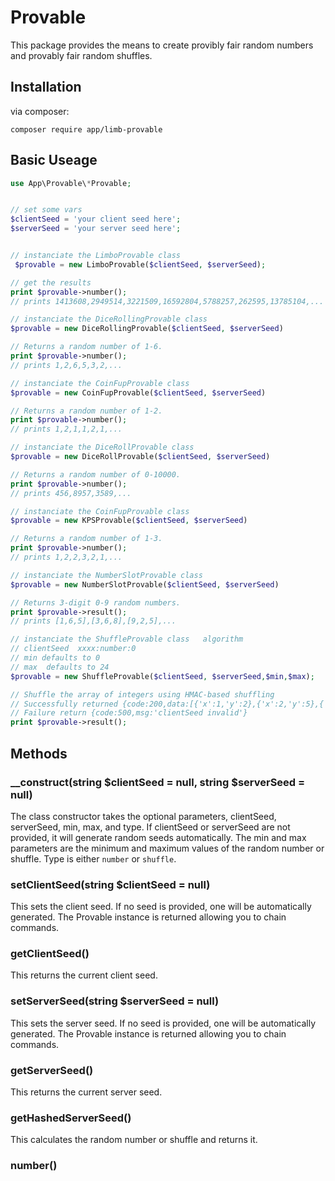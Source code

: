 # Provable

This package provides the means to create provibly fair random numbers and provably fair random shuffles.

## Installation

via composer:
```
composer require app/limb-provable
```

## Basic Useage

```php
use App\Provable\*Provable;


// set some vars
$clientSeed = 'your client seed here';
$serverSeed = 'your server seed here';


// instanciate the LimboProvable class
 $provable = new LimboProvable($clientSeed, $serverSeed);

// get the results
print $provable->number();
// prints 1413608,2949514,3221509,16592804,5788257,262595,13785104,...

// instanciate the DiceRollingProvable class
$provable = new DiceRollingProvable($clientSeed, $serverSeed)

// Returns a random number of 1-6.
print $provable->number();
// prints 1,2,6,5,3,2,...

// instanciate the CoinFupProvable class
$provable = new CoinFupProvable($clientSeed, $serverSeed)

// Returns a random number of 1-2.
print $provable->number();
// prints 1,2,1,1,2,1,...

// instanciate the DiceRollProvable class
$provable = new DiceRollProvable($clientSeed, $serverSeed)

// Returns a random number of 0-10000.
print $provable->number();
// prints 456,8957,3589,...

// instanciate the CoinFupProvable class
$provable = new KPSProvable($clientSeed, $serverSeed)

// Returns a random number of 1-3.
print $provable->number();
// prints 1,2,2,3,2,1,...

// instanciate the NumberSlotProvable class
$provable = new NumberSlotProvable($clientSeed, $serverSeed)

// Returns 3-digit 0-9 random numbers.
print $provable->result();
// prints [1,6,5],[3,6,8],[9,2,5],...

// instanciate the ShuffleProvable class   algorithm
// clientSeed  xxxx:number:0 
// min defaults to 0  
// max  defaults to 24
$provable = new ShuffleProvable($clientSeed, $serverSeed,$min,$max);

// Shuffle the array of integers using HMAC-based shuffling
// Successfully returned {code:200,data:[{'x':1,'y':2},{'x':2,'y':5},{'x':3,'y':2}....]}
// Failure return {code:500,msg:'clientSeed invalid'}
print $provable->result();

```

## Methods

### __construct(string $clientSeed = null, string $serverSeed = null)

The class constructor takes the optional parameters, clientSeed, serverSeed, min, max, and type. If clientSeed or serverSeed are not provided, it will generate random seeds automatically. The min and max parameters are the minimum and maximum values of the random number or shuffle. Type is either `number` or `shuffle`.


### setClientSeed(string $clientSeed = null)

This sets the client seed. If no seed is provided, one will be automatically generated. The Provable instance is returned allowing you to chain commands.

### getClientSeed()

This returns the current client seed.

### setServerSeed(string $serverSeed = null)

This sets the server seed. If no seed is provided, one will be automatically generated. The Provable instance is returned allowing you to chain commands.

### getServerSeed()

This returns the current server seed.

### getHashedServerSeed()

This calculates the random number or shuffle and returns it.

### number()





